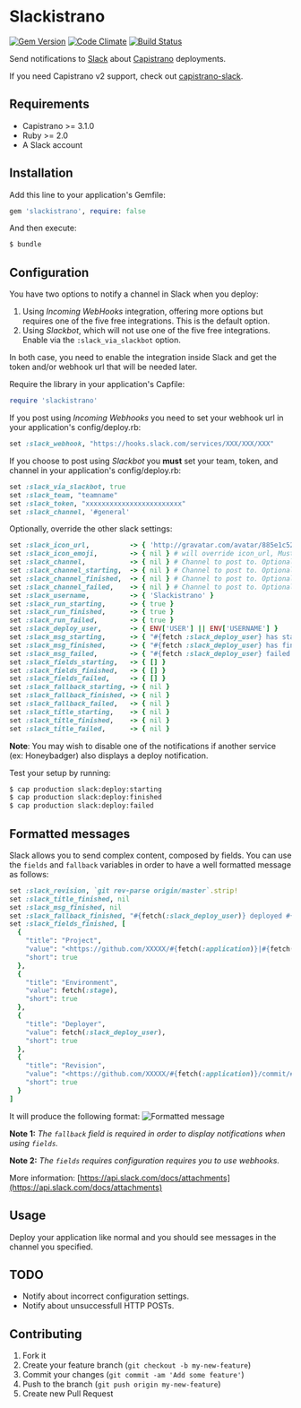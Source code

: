 # Slackistrano

[![Gem Version](https://badge.fury.io/rb/slackistrano.png)](http://badge.fury.io/rb/slackistrano)
[![Code Climate](https://codeclimate.com/github/phallstrom/slackistrano.png)](https://codeclimate.com/github/phallstrom/slackistrano)
[![Build Status](https://travis-ci.org/phallstrom/slackistrano.png?branch=master)](https://travis-ci.org/phallstrom/slackistrano)

Send notifications to [Slack](https://slack.com) about [Capistrano](http://www.capistranorb.com) deployments.

If you need Capistrano v2 support, check out [capistrano-slack](https://github.com/j-mcnally/capistrano-slack).

## Requirements

- Capistrano >= 3.1.0
- Ruby >= 2.0
- A Slack account

## Installation

Add this line to your application's Gemfile:

```ruby
gem 'slackistrano', require: false
```

And then execute:

```bash
$ bundle
```

## Configuration

You have two options to notify a channel in Slack when you deploy:

 1. Using *Incoming WebHooks* integration, offering more options but requires one of the five free integrations. This is the default option.
 2. Using *Slackbot*, which will not use one of the five free integrations. Enable via the `:slack_via_slackbot` option.

In both case, you need to enable the integration inside Slack and get the token and/or webhook url that will be needed later.

Require the library in your application's Capfile:

```ruby
require 'slackistrano'
```

If you post using *Incoming Webhooks* you need to set your webhook url in your application's config/deploy.rb:

```ruby
set :slack_webhook, "https://hooks.slack.com/services/XXX/XXX/XXX"
```

If you choose to post using *Slackbot* you **must** set your team, token, and channel in your application's config/deploy.rb:

```ruby
set :slack_via_slackbot, true
set :slack_team, "teamname"
set :slack_token, "xxxxxxxxxxxxxxxxxxxxxxxx"
set :slack_channel, '#general'
```

Optionally, override the other slack settings:

```ruby
set :slack_icon_url,          -> { 'http://gravatar.com/avatar/885e1c523b7975c4003de162d8ee8fee?r=g&s=40' }
set :slack_icon_emoji,        -> { nil } # will override icon_url, Must be a string (ex: ':shipit:')
set :slack_channel,           -> { nil } # Channel to post to. Optional. Defaults to WebHook setting. Required if using Slackbot.
set :slack_channel_starting,  -> { nil } # Channel to post to. Optional. Defaults to :slack_channel.
set :slack_channel_finished,  -> { nil } # Channel to post to. Optional. Defaults to :slack_channel.
set :slack_channel_failed,    -> { nil } # Channel to post to. Optional. Defaults to :slack_channel.
set :slack_username,          -> { 'Slackistrano' }
set :slack_run_starting,      -> { true }
set :slack_run_finished,      -> { true }
set :slack_run_failed,        -> { true }
set :slack_deploy_user,       -> { ENV['USER'] || ENV['USERNAME'] }
set :slack_msg_starting,      -> { "#{fetch :slack_deploy_user} has started deploying branch #{fetch :branch} of #{fetch :application} to #{fetch :rails_env, 'production'}" }
set :slack_msg_finished,      -> { "#{fetch :slack_deploy_user} has finished deploying branch #{fetch :branch} of #{fetch :application} to #{fetch :rails_env, 'production'}" }
set :slack_msg_failed,        -> { "#{fetch :slack_deploy_user} failed to deploy branch #{fetch :branch} of #{fetch :application} to #{fetch :rails_env, 'production'}" }
set :slack_fields_starting,   -> { [] }
set :slack_fields_finished,   -> { [] }
set :slack_fields_failed,     -> { [] }
set :slack_fallback_starting, -> { nil }
set :slack_fallback_finished, -> { nil }
set :slack_fallback_failed,   -> { nil }
set :slack_title_starting,    -> { nil }
set :slack_title_finished,    -> { nil }
set :slack_title_failed,      -> { nil }
```

**Note**: You may wish to disable one of the notifications if another service (ex:
Honeybadger) also displays a deploy notification.

Test your setup by running:

```bash
$ cap production slack:deploy:starting
$ cap production slack:deploy:finished
$ cap production slack:deploy:failed
```

## Formatted messages

Slack allows you to send complex content, composed by fields. You can use the `fields` and `fallback` variables in order to have a well formatted message as follows:

```ruby
set :slack_revision, `git rev-parse origin/master`.strip!
set :slack_title_finished, nil
set :slack_msg_finished, nil
set :slack_fallback_finished, "#{fetch(:slack_deploy_user)} deployed #{fetch(:application)} on #{fetch(:stage)}"
set :slack_fields_finished, [
  {
    "title": "Project",
    "value": "<https://github.com/XXXXX/#{fetch(:application)}|#{fetch(:application)}>",
    "short": true
  },
  {
    "title": "Environment",
    "value": fetch(:stage),
    "short": true
  },
  {
    "title": "Deployer",
    "value": fetch(:slack_deploy_user),
    "short": true
  },
  {
    "title": "Revision",
    "value": "<https://github.com/XXXXX/#{fetch(:application)}/commit/#{fetch(:slack_revision)}|#{fetch(:slack_revision)[0..6]}>",
    "short": true
  }
]
```

It will produce the following format:
![Formatted message](https://raw.githubusercontent.com/phallstrom/slackistrano/master/examples/fomatting_with_fields.png)

**Note 1:** *The `fallback` field is required in order to display notifications when using `fields`.*

**Note 2:** *The `fields` requires configuration requires you to use webhooks.*

More information: [https://api.slack.com/docs/attachments](https://api.slack.com/docs/attachments)

## Usage

Deploy your application like normal and you should see messages in the channel
you specified.

## TODO

- Notify about incorrect configuration settings.
- Notify about unsuccessfull HTTP POSTs.

## Contributing

1. Fork it
2. Create your feature branch (`git checkout -b my-new-feature`)
3. Commit your changes (`git commit -am 'Add some feature'`)
4. Push to the branch (`git push origin my-new-feature`)
5. Create new Pull Request
